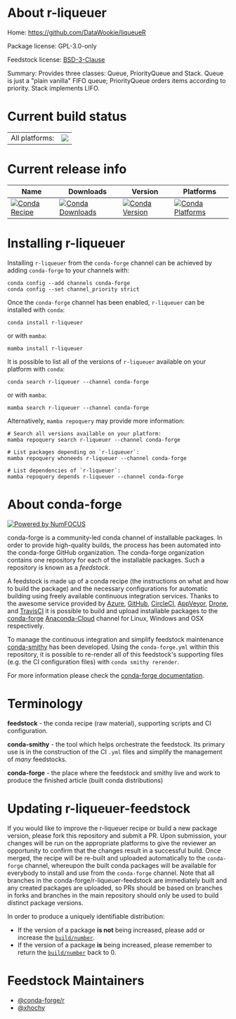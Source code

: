 About r-liqueuer
================

Home: https://github.com/DataWookie/liqueueR

Package license: GPL-3.0-only

Feedstock license: [BSD-3-Clause](https://github.com/conda-forge/r-liqueuer-feedstock/blob/main/LICENSE.txt)

Summary: Provides three classes: Queue, PriorityQueue and Stack. Queue is just a "plain vanilla" FIFO queue; PriorityQueue orders items according to priority. Stack implements LIFO.

Current build status
====================


<table><tr><td>All platforms:</td>
    <td>
      <a href="https://dev.azure.com/conda-forge/feedstock-builds/_build/latest?definitionId=7196&branchName=main">
        <img src="https://dev.azure.com/conda-forge/feedstock-builds/_apis/build/status/r-liqueuer-feedstock?branchName=main">
      </a>
    </td>
  </tr>
</table>

Current release info
====================

| Name | Downloads | Version | Platforms |
| --- | --- | --- | --- |
| [![Conda Recipe](https://img.shields.io/badge/recipe-r--liqueuer-green.svg)](https://anaconda.org/conda-forge/r-liqueuer) | [![Conda Downloads](https://img.shields.io/conda/dn/conda-forge/r-liqueuer.svg)](https://anaconda.org/conda-forge/r-liqueuer) | [![Conda Version](https://img.shields.io/conda/vn/conda-forge/r-liqueuer.svg)](https://anaconda.org/conda-forge/r-liqueuer) | [![Conda Platforms](https://img.shields.io/conda/pn/conda-forge/r-liqueuer.svg)](https://anaconda.org/conda-forge/r-liqueuer) |

Installing r-liqueuer
=====================

Installing `r-liqueuer` from the `conda-forge` channel can be achieved by adding `conda-forge` to your channels with:

```
conda config --add channels conda-forge
conda config --set channel_priority strict
```

Once the `conda-forge` channel has been enabled, `r-liqueuer` can be installed with `conda`:

```
conda install r-liqueuer
```

or with `mamba`:

```
mamba install r-liqueuer
```

It is possible to list all of the versions of `r-liqueuer` available on your platform with `conda`:

```
conda search r-liqueuer --channel conda-forge
```

or with `mamba`:

```
mamba search r-liqueuer --channel conda-forge
```

Alternatively, `mamba repoquery` may provide more information:

```
# Search all versions available on your platform:
mamba repoquery search r-liqueuer --channel conda-forge

# List packages depending on `r-liqueuer`:
mamba repoquery whoneeds r-liqueuer --channel conda-forge

# List dependencies of `r-liqueuer`:
mamba repoquery depends r-liqueuer --channel conda-forge
```


About conda-forge
=================

[![Powered by
NumFOCUS](https://img.shields.io/badge/powered%20by-NumFOCUS-orange.svg?style=flat&colorA=E1523D&colorB=007D8A)](https://numfocus.org)

conda-forge is a community-led conda channel of installable packages.
In order to provide high-quality builds, the process has been automated into the
conda-forge GitHub organization. The conda-forge organization contains one repository
for each of the installable packages. Such a repository is known as a *feedstock*.

A feedstock is made up of a conda recipe (the instructions on what and how to build
the package) and the necessary configurations for automatic building using freely
available continuous integration services. Thanks to the awesome service provided by
[Azure](https://azure.microsoft.com/en-us/services/devops/), [GitHub](https://github.com/),
[CircleCI](https://circleci.com/), [AppVeyor](https://www.appveyor.com/),
[Drone](https://cloud.drone.io/welcome), and [TravisCI](https://travis-ci.com/)
it is possible to build and upload installable packages to the
[conda-forge](https://anaconda.org/conda-forge) [Anaconda-Cloud](https://anaconda.org/)
channel for Linux, Windows and OSX respectively.

To manage the continuous integration and simplify feedstock maintenance
[conda-smithy](https://github.com/conda-forge/conda-smithy) has been developed.
Using the ``conda-forge.yml`` within this repository, it is possible to re-render all of
this feedstock's supporting files (e.g. the CI configuration files) with ``conda smithy rerender``.

For more information please check the [conda-forge documentation](https://conda-forge.org/docs/).

Terminology
===========

**feedstock** - the conda recipe (raw material), supporting scripts and CI configuration.

**conda-smithy** - the tool which helps orchestrate the feedstock.
                   Its primary use is in the construction of the CI ``.yml`` files
                   and simplify the management of *many* feedstocks.

**conda-forge** - the place where the feedstock and smithy live and work to
                  produce the finished article (built conda distributions)


Updating r-liqueuer-feedstock
=============================

If you would like to improve the r-liqueuer recipe or build a new
package version, please fork this repository and submit a PR. Upon submission,
your changes will be run on the appropriate platforms to give the reviewer an
opportunity to confirm that the changes result in a successful build. Once
merged, the recipe will be re-built and uploaded automatically to the
`conda-forge` channel, whereupon the built conda packages will be available for
everybody to install and use from the `conda-forge` channel.
Note that all branches in the conda-forge/r-liqueuer-feedstock are
immediately built and any created packages are uploaded, so PRs should be based
on branches in forks and branches in the main repository should only be used to
build distinct package versions.

In order to produce a uniquely identifiable distribution:
 * If the version of a package **is not** being increased, please add or increase
   the [``build/number``](https://docs.conda.io/projects/conda-build/en/latest/resources/define-metadata.html#build-number-and-string).
 * If the version of a package **is** being increased, please remember to return
   the [``build/number``](https://docs.conda.io/projects/conda-build/en/latest/resources/define-metadata.html#build-number-and-string)
   back to 0.

Feedstock Maintainers
=====================

* [@conda-forge/r](https://github.com/conda-forge/r/)
* [@xhochy](https://github.com/xhochy/)

